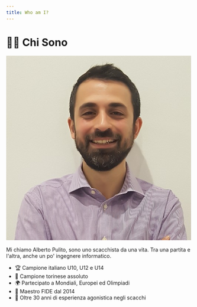 ```yaml
---
title: Who am I?
---
```


# 🙋‍♂️ Chi Sono

<div class="grid grid-cols-2 items-center gap-8">
  <div class="flex justify-center">
    <img src="../images/profile-pic.jpg" alt="Profile Picture" class="w-48 h-48 object-cover rounded-lg shadow-lg border-4 border-gray-300" />
  </div>
  <div>
    <p class="text-lg">Mi chiamo Alberto Pulito, sono uno scacchista da una vita. Tra una partita e l'altra, anche un po' ingegnere informatico.</p>
    <ul class="mt-4 text-base space-y-2">
      <li>🏆 Campione italiano U10, U12 e U14</li>
      <li>🏅 Campione torinese assoluto</li>
      <li>🌍 Partecipato a Mondiali, Europei ed Olimpiadi</li>
      <li>🏅 Maestro FIDE dal 2014</li>
      <li>🔗 Oltre 30 anni di esperienza agonistica negli scacchi</li>
    </ul>
  </div>
</div>

<!-- Links on the left -->
<div class="absolute bottom-6 left-6 text-xl">
  <a href="https://github.com/apulito/slidev-chess-creativity" target="_blank" class="slidev-icon-btn">
    <carbon:logo-github />
  </a>
  <a href="https://albertopulito.com" target="_blank" class="slidev-icon-btn">
    <carbon:earth />
  </a>
</div>

<!-- navigation on the right -->
<div @click="$slidev.nav.next" class="absolute bottom-6 right-6 text-xl py-1" hover:bg="white op-10">
  <carbon:arrow-right />
</div>